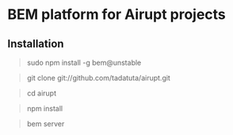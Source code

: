 BEM platform for Airupt projects
======

Installation
------------

> sudo npm install -g bem@unstable

> git clone git://github.com/tadatuta/airupt.git

> cd airupt

> npm install

> bem server